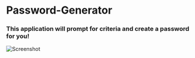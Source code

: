 # Password-Generator

### This application will prompt for criteria and create a password for you!

![Screenshot](https://i.imgur.com/L8jhAcE.png?raw=true)